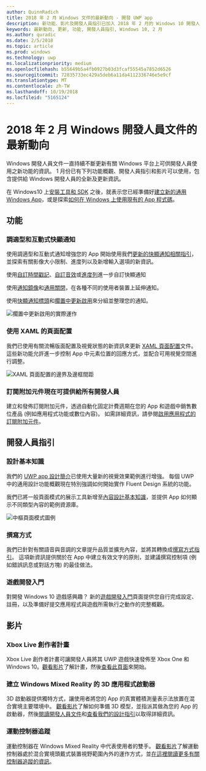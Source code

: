 ```yaml
---
author: QuinnRadich
title: 2018 年 2 月 Windows 文件的最新動向 - 開發 UWP app
description: 新功能、影片及開發人員指引已加入 2018 年 2 月的 Windows 10 開發人員文件中
keywords: 最新動向, 更新, 功能, 開發人員指引, Windows 10, 2 月
ms.author: quradic
ms.date: 2/5/2018
ms.topic: article
ms.prod: windows
ms.technology: uwp
ms.localizationpriority: medium
ms.openlocfilehash: b55649b5a4fb0927b03d3fcaf55545a7852d6526
ms.sourcegitcommit: 72835733ec429a5deb6a11da4112336746e5e9cf
ms.translationtype: MT
ms.contentlocale: zh-TW
ms.lasthandoff: 10/19/2018
ms.locfileid: "5165124"
---
```

# <a name="whats-new-in-the-windows-developer-docs-in-february-2018"></a>2018 年 2 月 Windows 開發人員文件的最新動向

Windows 開發人員文件一直持續不斷更新有關 Windows 平台上可供開發人員使用之新功能的資訊。 1 月份已有下列功能概觀、開發人員指引和影片可以使用，包含提供給 Windows 開發人員的全新及更新資訊。

在 Windows10 上[安裝工具和 SDK](http://go.microsoft.com/fwlink/?LinkId=821431) 之後，就表示您已經準備好[建立新的通用 Windows App](../get-started/create-uwp-apps.md)，或是探索[如何在 Windows 上使用現有的 App 程式碼](../porting/index.md)。


## <a name="features"></a>功能

### <a name="adaptive-and-interactive-toast-notifications"></a>調適型和互動式快顯通知

使用調適型和互動式通知增強您的 App 開始使用我們[更新的快顯通知相關指引](../design/shell/tiles-and-notifications/adaptive-interactive-toasts.md)，並探索有關影像大小限制、進度列以及新增輸入選項的新資訊。

使用[自訂時間戳記](../design/shell/tiles-and-notifications/custom-timestamps-on-toasts.md)、[自訂音效](../design/shell/tiles-and-notifications/custom-audio-on-toasts.md)或[進度列](../design/shell/tiles-and-notifications/toast-progress-bar.md)進一步自訂快顯通知

使用[通知鏡像](../design/shell/tiles-and-notifications/notification-mirroring.md)和[通用關閉](../design/shell/tiles-and-notifications/universal-dismiss.md)，在各種不同的使用者裝置上延伸通知。

使用[快顯通知標頭](../design/shell/tiles-and-notifications/toast-headers.md)和[擱置中更新啟用](../design/shell/tiles-and-notifications/toast-pending-update.md)來分組並整理您的通知。

![擱置中更新啟用的實際運作](../design/shell/tiles-and-notifications/images/toast-pendingupdate.gif)

### <a name="page-layouts-with-xaml"></a>使用 XAML 的頁面配置

我們已使用有關流暢版面配置及視覺狀態的新資訊來更新 [XAML 頁面配置](../design/layout/layouts-with-xaml.md)文件。 這些新功能允許進一步控制 App 中元素位置的回應方式，並配合可用視覺空間進行調整。

![XAML 頁面配置的邊界及邊框間距](../design/layout/images/xaml-layout-margins-padding.png)

### <a name="subscription-add-ons-are-now-available-to-all-developers"></a>訂閱附加元件現在可提供給所有開發人員

建立和發佈訂閱附加元件，透過自動化固定計費週期在您的 App 和遊戲中銷售數位產品 (例如應用程式功能或數位內容)。 如需詳細資訊，請參閱[啟用應用程式的訂閱附加元件](../monetize/enable-subscription-add-ons-for-your-app.md)。

## <a name="developer-guidance"></a>開發人員指引

### <a name="design-basics"></a>設計基本知識

我們的 [UWP app 設計簡介](../design/basics/design-and-ui-intro.md)已使用大量新的視覺效果範例進行增強。 每個 UWP 中的通用設計功能概觀現在特別強調如何開始實作 Fluent Design 系統的功能。

我們已將一般頁面模式的展示工具新增至[內容設計基本知識](../design/basics/content-basics.md)，並提供 App 如何顯示不同類型內容的範例資源庫。

![中樞頁面模式圖例](../design/basics/images/hub.png)

### <a name="writing-style"></a>撰寫方式

我們已針對有關語音與音調的文章提升品質並擴充內容，並將其轉換成[撰寫方式指引](../design/style/writing-style.md)。 這項新資訊提供關於在 App 中建立有效文字的原則，並建議撰寫控制項 (例如錯誤訊息或對話方塊) 的最佳做法。

### <a name="getting-started-for-game-development"></a>遊戲開發入門

對開發 Windows 10 遊戲感興趣？ 新的[遊戲開發入門](../gaming/getting-started.md)頁面提供您自行完成設定、註冊，以及準備好提交應用程式與遊戲所需執行之動作的完整概觀。

## <a name="videos"></a>影片

### <a name="xbox-live-creators-program"></a>Xbox Live 創作者計畫

Xbox Live 創作者計畫可讓開發人員將其 UWP 遊戲快速發佈至 Xbox One 和 Windows 10。[觀看影片](https://www.youtube.com/watch?v=zpFfHHBkVq4)了解計畫，然後[查看此頁面](https://www.xbox.com/developers/creators-program)來開始。

### <a name="creating-3d-app-launchers-for-windows-mixed-reality"></a>建立 Windows Mixed Reality 的 3D 應用程式啟動器

3D 啟動器提供獨特方式，讓使用者將您的 App 的真實體積測量表示法放置在混合實境主要環境中。 [觀看影片](https://www.youtube.com/watch?v=TxIslHsEXno)了解如何準備 3D 模型，並指派其做為您的 App 的啟動器，然後[閱讀開發人員文件](https://developer.microsoft.com/windows/mixed-reality/implementing_3d_app_launchers)和[查看我們的設計指引](https://developer.microsoft.com/windows/mixed-reality/3d_app_launcher_design_guidance)以取得詳細資訊。

### <a name="motion-controller-tracking"></a>運動控制器追蹤

運動控制器在 Windows Mixed Reality 中代表使用者的雙手。 [觀看影片](https://www.youtube.com/watch?v=rkDpRllbLII)了解運動控制器處於混合實境頭戴式裝置視野範圍內外的運作方式，並[在這裡閱讀更多有關控制器追蹤的資訊](https://developer.microsoft.com/windows/mixed-reality/motion_controllers#controller_tracking_state%E2%80%9D)。